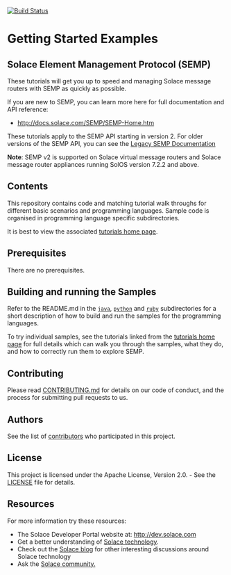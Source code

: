 [![Build Status](https://travis-ci.org/SolaceSamples/solace-samples-semp.svg?branch=master)](https://travis-ci.org/SolaceSamples/solace-samples-semp)

# Getting Started Examples
## Solace Element Management Protocol (SEMP)

These tutorials will get you up to speed and managing Solace message routers with SEMP as quickly as possible. 

If you are new to SEMP, you can learn more here for full documentation and API reference:

* http://docs.solace.com/SEMP/SEMP-Home.htm

These tutorials apply to the SEMP API starting in version 2. For older versions of the SEMP API, you can see the [Legacy SEMP Documentation](http://dev.solace.com/get-started/semp-tutorials/)

**Note**: SEMP v2 is supported on Solace virtual message routers and Solace message router appliances running SolOS version 7.2.2 and above.

## Contents

This repository contains code and matching tutorial walk throughs for different basic scenarios and programming languages. Sample code is organised in programming language specific subdirectories. 

It is best to view the associated [tutorials home page](http://dev.solace.com/get-started/semp-tutorials/).

## Prerequisites

There are no prerequisites. 

## Building and running the Samples

Refer to the README.md in the [`java`](https://github.com/SolaceSamples/solace-samples-semp/tree/master/java), [`python`](https://github.com/SolaceSamples/solace-samples-semp/tree/master/python) and [`ruby`](https://github.com/SolaceSamples/solace-samples-semp/tree/master/ruby) subdirectories for a short description of how to build and run the samples for the programming languages.

To try individual samples, see the tutorials linked from the [tutorials home page](http://dev.solace.com/get-started/semp-tutorials/) for full details which can walk you through the samples, what they do, and how to correctly run them to explore SEMP.

## Contributing

Please read [CONTRIBUTING.md](CONTRIBUTING.md) for details on our code of conduct, and the process for submitting pull requests to us.

## Authors

See the list of [contributors](https://github.com/SolaceSamples/solace-samples-semp/contributors) who participated in this project.

## License

This project is licensed under the Apache License, Version 2.0. - See the [LICENSE](LICENSE) file for details.

## Resources

For more information try these resources:

- The Solace Developer Portal website at: http://dev.solace.com
- Get a better understanding of [Solace technology](http://dev.solace.com/tech/).
- Check out the [Solace blog](http://dev.solace.com/blog/) for other interesting discussions around Solace technology
- Ask the [Solace community.](http://dev.solace.com/community/)
